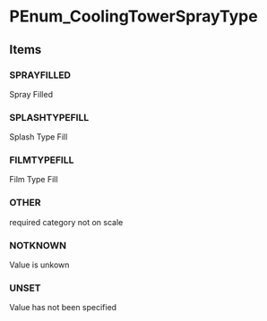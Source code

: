 # PEnum_CoolingTowerSprayType

## Items

### SPRAYFILLED
Spray Filled

### SPLASHTYPEFILL
Splash Type Fill

### FILMTYPEFILL
Film Type Fill

### OTHER
required category not on scale

### NOTKNOWN
Value is unkown

### UNSET
Value has not been specified
